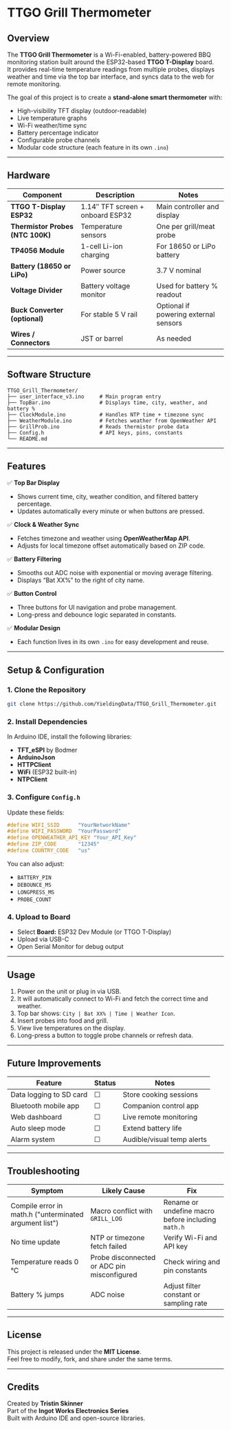 # TTGO Grill Thermometer

## Overview
The **TTGO Grill Thermometer** is a Wi-Fi-enabled, battery-powered BBQ monitoring station built around the ESP32-based **TTGO T-Display** board.  
It provides real-time temperature readings from multiple probes, displays weather and time via the top bar interface, and syncs data to the web for remote monitoring.

The goal of this project is to create a **stand-alone smart thermometer** with:
- High-visibility TFT display (outdoor-readable)
- Live temperature graphs
- Wi-Fi weather/time sync
- Battery percentage indicator
- Configurable probe channels
- Modular code structure (each feature in its own `.ino`)

---

## Hardware

| Component | Description | Notes |
|------------|--------------|-------|
| **TTGO T-Display ESP32** | 1.14″ TFT screen + onboard ESP32 | Main controller and display |
| **Thermistor Probes (NTC 100K)** | Temperature sensors | One per grill/meat probe |
| **TP4056 Module** | 1-cell Li-ion charging | For 18650 or LiPo battery |
| **Battery (18650 or LiPo)** | Power source | 3.7 V nominal |
| **Voltage Divider** | Battery voltage monitor | Used for battery % readout |
| **Buck Converter (optional)** | For stable 5 V rail | Optional if powering external sensors |
| **Wires / Connectors** | JST or barrel | As needed |

---

## Software Structure

```
TTGO_Grill_Thermometer/
├── user_interface_v3.ino     # Main program entry
├── TopBar.ino                # Displays time, city, weather, and battery %
├── ClockModule.ino           # Handles NTP time + timezone sync
├── WeatherModule.ino         # Fetches weather from OpenWeather API
├── GrillProb.ino             # Reads thermistor probe data
├── Config.h                  # API keys, pins, constants
└── README.md
```

---

## Features

✅ **Top Bar Display**
- Shows current time, city, weather condition, and filtered battery percentage.
- Updates automatically every minute or when buttons are pressed.

✅ **Clock & Weather Sync**
- Fetches timezone and weather using **OpenWeatherMap API**.
- Adjusts for local timezone offset automatically based on ZIP code.

✅ **Battery Filtering**
- Smooths out ADC noise with exponential or moving average filtering.
- Displays “Bat XX%” to the right of city name.

✅ **Button Control**
- Three buttons for UI navigation and probe management.
- Long-press and debounce logic separated in constants.

✅ **Modular Design**
- Each function lives in its own `.ino` for easy development and reuse.

---

## Setup & Configuration

### 1. Clone the Repository
```bash
git clone https://github.com/YieldingData/TTGO_Grill_Thermometer.git
```

### 2. Install Dependencies
In Arduino IDE, install the following libraries:
- **TFT_eSPI** by Bodmer  
- **ArduinoJson**  
- **HTTPClient**  
- **WiFi** (ESP32 built-in)  
- **NTPClient**

### 3. Configure `Config.h`
Update these fields:
```cpp
#define WIFI_SSID      "YourNetworkName"
#define WIFI_PASSWORD  "YourPassword"
#define OPENWEATHER_API_KEY "Your_API_Key"
#define ZIP_CODE       "12345"
#define COUNTRY_CODE   "us"
```

You can also adjust:
- `BATTERY_PIN`  
- `DEBOUNCE_MS`  
- `LONGPRESS_MS`  
- `PROBE_COUNT`  

### 4. Upload to Board
- Select **Board:** ESP32 Dev Module (or TTGO T-Display)
- Upload via USB-C
- Open Serial Monitor for debug output

---

## Usage

1. Power on the unit or plug in via USB.  
2. It will automatically connect to Wi-Fi and fetch the correct time and weather.  
3. Top bar shows: `City | Bat XX% | Time | Weather Icon`.  
4. Insert probes into food and grill.  
5. View live temperatures on the display.  
6. Long-press a button to toggle probe channels or refresh data.

---

## Future Improvements

| Feature | Status | Notes |
|----------|---------|-------|
| Data logging to SD card | ☐ | Store cooking sessions |
| Bluetooth mobile app | ☐ | Companion control app |
| Web dashboard | ☐ | Live remote monitoring |
| Auto sleep mode | ☐ | Extend battery life |
| Alarm system | ☐ | Audible/visual temp alerts |

---

## Troubleshooting

| Symptom | Likely Cause | Fix |
|----------|---------------|-----|
| Compile error in math.h ("unterminated argument list") | Macro conflict with `GRILL_LOG` | Rename or undefine macro before including `math.h` |
| No time update | NTP or timezone fetch failed | Verify Wi-Fi and API key |
| Temperature reads 0 °C | Probe disconnected or ADC pin misconfigured | Check wiring and pin constants |
| Battery % jumps | ADC noise | Adjust filter constant or sampling rate |

---

## License
This project is released under the **MIT License**.  
Feel free to modify, fork, and share under the same terms.

---

## Credits
Created by **Tristin Skinner**  
Part of the **Ingot Works Electronics Series**  
Built with Arduino IDE and open-source libraries.
